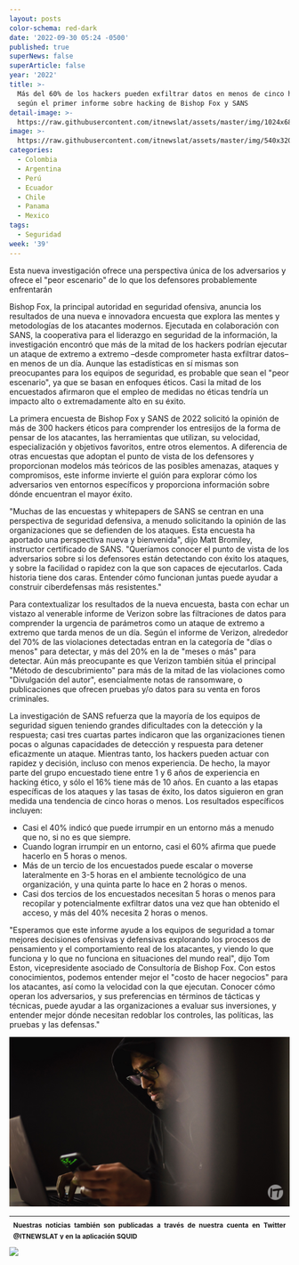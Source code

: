 ```yaml
---
layout: posts
color-schema: red-dark
date: '2022-09-30 05:24 -0500'
published: true
superNews: false
superArticle: false
year: '2022'
title: >-
  Más del 60% de los hackers pueden exfiltrar datos en menos de cinco horas,
  según el primer informe sobre hacking de Bishop Fox y SANS
detail-image: >-
  https://raw.githubusercontent.com/itnewslat/assets/master/img/1024x680/hacker-con-cel-g.jpg
image: >-
  https://raw.githubusercontent.com/itnewslat/assets/master/img/540x320/hacker-con-cel-p.jpg
categories:
  - Colombia
  - Argentina
  - Perú
  - Ecuador
  - Chile
  - Panama
  - Mexico
tags:
  - Seguridad
week: '39'
---
```

Esta nueva investigación ofrece una perspectiva única de los adversarios y ofrece el "peor escenario" de lo que los defensores probablemente enfrentarán
 
Bishop Fox, la principal autoridad en seguridad ofensiva, anuncia los resultados de una nueva e innovadora encuesta que explora las mentes y metodologías de los atacantes modernos. Ejecutada en colaboración con SANS, la cooperativa para el liderazgo en seguridad de la información, la investigación encontró que más de la mitad de los hackers podrían ejecutar un ataque de extremo a extremo –desde comprometer hasta exfiltrar datos– en menos de un día. Aunque las estadísticas en sí mismas son preocupantes para los equipos de seguridad, es probable que sean el "peor escenario", ya que se basan en enfoques éticos. Casi la mitad de los encuestados afirmaron que el empleo de medidas no éticas tendría un impacto alto o extremadamente alto en su éxito.
 
La primera encuesta de Bishop Fox y SANS de 2022 solicitó la opinión de más de 300 hackers éticos para comprender los entresijos de la forma de pensar de los atacantes, las herramientas que utilizan, su velocidad, especialización y objetivos favoritos, entre otros elementos. A diferencia de otras encuestas que adoptan el punto de vista de los defensores y proporcionan modelos más teóricos de las posibles amenazas, ataques y compromisos, este informe invierte el guión para explorar cómo los adversarios ven entornos específicos y proporciona información sobre dónde encuentran el mayor éxito.
 
"Muchas de las encuestas y whitepapers de SANS se centran en una perspectiva de seguridad defensiva, a menudo solicitando la opinión de las organizaciones que se defienden de los ataques. Esta encuesta ha aportado una perspectiva nueva y bienvenida", dijo Matt Bromiley, instructor certificado de SANS. "Queríamos conocer el punto de vista de los adversarios sobre si los defensores están detectando con éxito los ataques, y sobre la facilidad o rapidez con la que son capaces de ejecutarlos. Cada historia tiene dos caras. Entender cómo funcionan juntas puede ayudar a construir ciberdefensas más resistentes."
 
Para contextualizar los resultados de la nueva encuesta, basta con echar un vistazo al venerable informe de Verizon sobre las filtraciones de datos para comprender la urgencia de parámetros como un ataque de extremo a extremo que tarda menos de un día. Según el informe de Verizon, alrededor del 70% de las violaciones detectadas entran en la categoría de "días o menos" para detectar, y más del 20% en la de "meses o más" para detectar. Aún más preocupante es que Verizon también sitúa el principal "Método de descubrimiento" para más de la mitad de las violaciones como "Divulgación del autor", esencialmente notas de ransomware, o publicaciones que ofrecen pruebas y/o datos para su venta en foros criminales.
 
La investigación de SANS refuerza que la mayoría de los equipos de seguridad siguen teniendo grandes dificultades con la detección y la respuesta; casi tres cuartas partes indicaron que las organizaciones tienen pocas o algunas capacidades de detección y respuesta para detener eficazmente un ataque. Mientras tanto, los hackers pueden actuar con rapidez y decisión, incluso con menos experiencia. De hecho, la mayor parte del grupo encuestado tiene entre 1 y 6 años de experiencia en hacking ético, y sólo el 16% tiene más de 10 años. En cuanto a las etapas específicas de los ataques y las tasas de éxito, los datos siguieron en gran medida una tendencia de cinco horas o menos. Los resultados específicos incluyen:
 
- Casi el 40% indicó que puede irrumpir en un entorno más a menudo que no, si no es que siempre.
- Cuando logran irrumpir en un entorno, casi el 60% afirma que puede hacerlo en 5 horas o menos.
- Más de un tercio de los encuestados puede escalar o moverse lateralmente en 3-5 horas en el ambiente tecnológico de una organización, y una quinta parte lo hace en 2 horas o menos.
- Casi dos tercios de los encuestados necesitan 5 horas o menos para recopilar y potencialmente exfiltrar datos una vez que han obtenido el acceso, y más del 40% necesita 2 horas o menos.

 
"Esperamos que este informe ayude a los equipos de seguridad a tomar mejores decisiones ofensivas y defensivas explorando los procesos de pensamiento y el comportamiento real de los atacantes, y viendo lo que funciona y lo que no funciona en situaciones del mundo real", dijo Tom Eston, vicepresidente asociado de Consultoría de Bishop Fox. Con estos conocimientos, podemos entender mejor el "costo de hacer negocios" para los atacantes, así como la velocidad con la que ejecutan. Conocer cómo operan los adversarios, y sus preferencias en términos de tácticas y técnicas, puede ayudar a las organizaciones a evaluar sus inversiones, y entender mejor dónde necesitan redoblar los controles, las políticas, las pruebas y las defensas."

![](https://raw.githubusercontent.com/itnewslat/assets/master/img/540x320/hacker-con-cel-p.jpg)

<table style="height: 42px;" width="569">
<tbody>
<tr>
<td style="text-align: justify;"><sub><strong>Nuestras noticias también son publicadas a través de nuestra cuenta en Twitter <a href="https://twitter.com/itnewslat?lang=es">@ITNEWSLAT</a> y en la aplicación <a href="https://squidapp.co/en/">SQUID</a></strong></sub></td>
</tr>
</tbody>
</table>

<img src="https://tracker.metricool.com/c3po.jpg?hash=56f88a41e39ab42c063cc51676587a04"/>